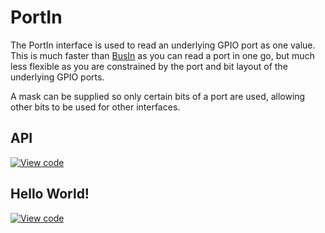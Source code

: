 # PortIn

The PortIn interface is used to read an underlying GPIO port as one value. This is much faster than [BusIn](BusIn.md) as you can read a port in one go, but much less flexible as you are constrained by the port and bit layout of the underlying GPIO ports.

A mask can be supplied so only certain bits of a port are used, allowing other bits to be used for other interfaces. 

## API

[![View code](https://www.mbed.com/embed/?type=library)](https://docs.mbed.com/docs/mbed-os-api/en/mbed-os-5.3/api/PortIn_8h_source.html) 

## Hello World!

[![View code](https://www.mbed.com/embed/?url=https://developer.mbed.org/users/mbed_official/code/PortIn_HelloWorld/)](https://developer.mbed.org/users/mbed_official/code/PortIn_HelloWorld/file/92064442fd12/main.cpp) 
